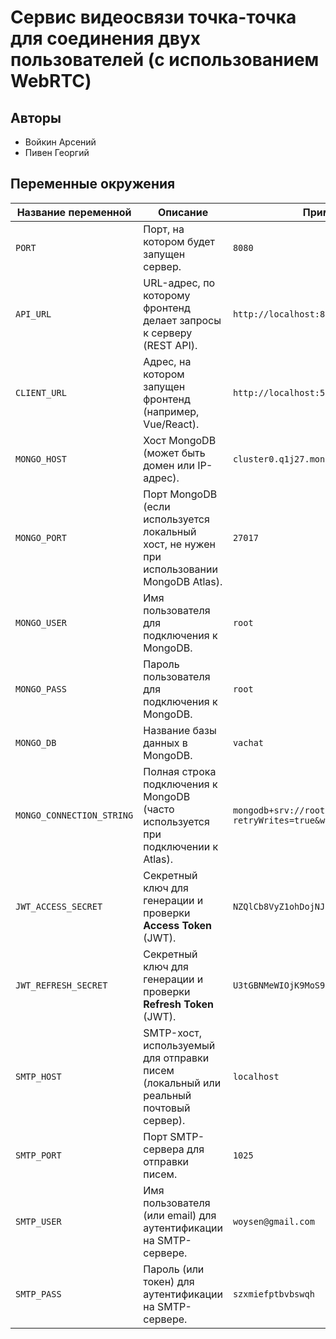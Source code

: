 # Сервис видеосвязи точка-точка для соединения двух пользователей (с использованием WebRTC)

## Авторы

- Войкин Арсений
- Пивен Георгий

## Переменные окружения

| **Название переменной**   | **Описание**                                                                               | **Пример значения**                                                                                |
| ------------------------- | ------------------------------------------------------------------------------------------ | -------------------------------------------------------------------------------------------------- |
| `PORT`                    | Порт, на котором будет запущен сервер.                                                     | `8080`                                                                                             |
| `API_URL`                 | URL-адрес, по которому фронтенд делает запросы к серверу (REST API).                       | `http://localhost:8080`                                                                            |
| `CLIENT_URL`              | Адрес, на котором запущен фронтенд (например, Vue/React).                                  | `http://localhost:5173`                                                                            |
| `MONGO_HOST`              | Хост MongoDB (может быть домен или IP-адрес).                                              | `cluster0.q1j27.mongodb.net`                                                                       |
| `MONGO_PORT`              | Порт MongoDB (если используется локальный хост, не нужен при использовании MongoDB Atlas). | `27017`                                                                                            |
| `MONGO_USER`              | Имя пользователя для подключения к MongoDB.                                                | `root`                                                                                             |
| `MONGO_PASS`              | Пароль пользователя для подключения к MongoDB.                                             | `root`                                                                                             |
| `MONGO_DB`                | Название базы данных в MongoDB.                                                            | `vachat`                                                                                           |
| `MONGO_CONNECTION_STRING` | Полная строка подключения к MongoDB (часто используется при подключении к Atlas).          | `mongodb+srv://root:root@cluster.mongodb.net/?retryWrites=true&w=majority&appName=Cluster0` |
| `JWT_ACCESS_SECRET`       | Секретный ключ для генерации и проверки **Access Token** (JWT).                            | `NZQlCb8VyZ1ohDojNJzDfJwid8ykEhbE`                                                                 |
| `JWT_REFRESH_SECRET`      | Секретный ключ для генерации и проверки **Refresh Token** (JWT).                           | `U3tGBNMeWIOjK9MoS9qd9STl3APamPYe`                                                                 |
| `SMTP_HOST`               | SMTP-хост, используемый для отправки писем (локальный или реальный почтовый сервер).       | `localhost`                                                                                        |
| `SMTP_PORT`               | Порт SMTP-сервера для отправки писем.                                                      | `1025`                                                                                             |
| `SMTP_USER`               | Имя пользователя (или email) для аутентификации на SMTP-сервере.                           | `woysen@gmail.com`                                                                                 |
| `SMTP_PASS`               | Пароль (или токен) для аутентификации на SMTP-сервере.                                     | `szxmiefptbvbswqh`                                                                                 |
